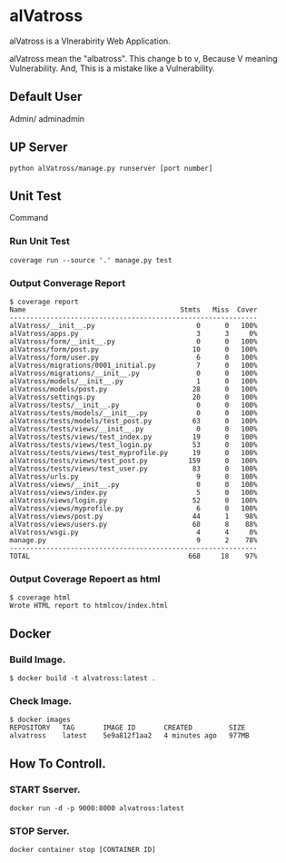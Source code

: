 # alVatross

alVatross is a Vlnerabirity Web Application.

alVatross mean the "albatross".
This change b to v, Because V meaning Vulnerability.
And, This is a mistake like a Vulnerability.


## Default User

Admin/ adminadmin

## UP Server
```
python alVatross/manage.py runserver [port number]
```


## Unit Test
Command

### Run Unit Test
```
coverage run --source '.' manage.py test 
```

### Output Converage Report
```
$ coverage report
Name                                      Stmts   Miss  Cover
-------------------------------------------------------------
alVatross/__init__.py                         0      0   100%
alVatross/apps.py                             3      3     0%
alVatross/form/__init__.py                    0      0   100%
alVatross/form/post.py                       10      0   100%
alVatross/form/user.py                        6      0   100%
alVatross/migrations/0001_initial.py          7      0   100%
alVatross/migrations/__init__.py              0      0   100%
alVatross/models/__init__.py                  1      0   100%
alVatross/models/post.py                     28      0   100%
alVatross/settings.py                        20      0   100%
alVatross/tests/__init__.py                   0      0   100%
alVatross/tests/models/__init__.py            0      0   100%
alVatross/tests/models/test_post.py          63      0   100%
alVatross/tests/views/__init__.py             0      0   100%
alVatross/tests/views/test_index.py          19      0   100%
alVatross/tests/views/test_login.py          53      0   100%
alVatross/tests/views/test_myprofile.py      19      0   100%
alVatross/tests/views/test_post.py          159      0   100%
alVatross/tests/views/test_user.py           83      0   100%
alVatross/urls.py                             9      0   100%
alVatross/views/__init__.py                   0      0   100%
alVatross/views/index.py                      5      0   100%
alVatross/views/login.py                     52      0   100%
alVatross/views/myprofile.py                  6      0   100%
alVatross/views/post.py                      44      1    98%
alVatross/views/users.py                     68      8    88%
alVatross/wsgi.py                             4      4     0%
manage.py                                     9      2    78%
-------------------------------------------------------------
TOTAL                                       668     18    97%
```

### Output Coverage Repoert as html
```
$ coverage html
Wrote HTML report to htmlcov/index.html
```

## Docker
### Build Image.
```
$ docker build -t alvatross:latest .
```

### Check Image.
```
$ docker images
REPOSITORY   TAG       IMAGE ID       CREATED         SIZE
alvatross    latest    5e9a812f1aa2   4 minutes ago   977MB
```
## How To Controll.
### START Sserver.
```
docker run -d -p 9000:8000 alvatross:latest
```

### STOP Server.
```
docker container stop [CONTAINER ID]
```

